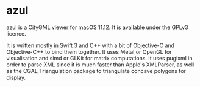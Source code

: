 # azul

azul is a CityGML viewer for macOS 11.12. It is available under the GPLv3 licence.

It is written mostly in Swift 3 and C++ with a bit of Objective-C and Objective-C++ to bind them together. It uses Metal or OpenGL for visualisation and simd or GLKit for matrix computations. It uses pugixml in order to parse XML since it is much faster than Apple's XMLParser, as well as the CGAL Triangulation package to triangulate concave polygons for display.
